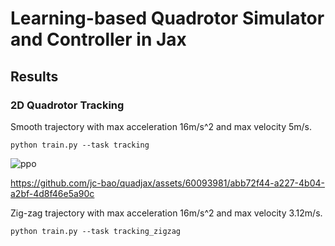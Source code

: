 # Learning-based Quadrotor Simulator and Controller in Jax

## Results

### 2D Quadrotor Tracking

Smooth trajectory with max acceleration 16m/s^2 and max velocity 5m/s.

```
python train.py --task tracking
```

![ppo](https://github.com/jc-bao/quadjax/assets/60093981/b9890897-9bcf-48d4-ba83-2ea794999218)


https://github.com/jc-bao/quadjax/assets/60093981/abb72f44-a227-4b04-a2bf-4d8f46e5a90c


Zig-zag trajectory with max acceleration 16m/s^2 and max velocity 3.12m/s.

```
python train.py --task tracking_zigzag
```
